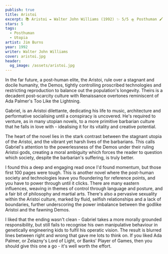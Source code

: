 ```yaml
---
publish: true
title: Aristoi
excerpt: 📚 Aristoi ✒️ Walter John Williams (1992) ✨ 5/5 🛸 Posthuman 🖌️ Jim Burns
stars: 5
tags:
  - Posthuman
  - Utopia
artist: Jim Burns
year: 1992
writer: Walter John Williams
cover: aristoi.jpg
header:
  og_image: /assets/aristoi.jpg
---
```

In the far future, a post-human elite, the Aristoi, rule over a stagnant and docile humanity, the Demos, tightly controlling proscribed technologies and restricting reproduction to balance out the population's longevity. Theirs is a decadent post-scarcity culture with Renaissance overtones reminiscent of Ada Palmer's Too Like the Lightning.

Gabriel, is an Aristoi dilettante, dedicating his life to music, architecture and performative socialising until a conspiracy is uncovered. He's required to venture, as in many utopian novels, to a more primitive barbarian culture that he falls in love with - idealising it for its vitality and creative potential.

The heart of the novel lies in the stark contrast between the stagnant utopia of the Aristoi, and the vibrant yet harsh lives of the barbarians. This calls Gabriel's attention to the powerlessness of the Demos under their ruling Aristoi gods, creating a moral ambiguity which forces the reader to question which society, despite the barbarian's suffering, is truly better.

I found this a deep and engaging read once I'd found momentum, but those first 100 pages were tough. This is another novel where the post-human society and technologies leave you floundering for reference points, and you have to power through until it clicks. There are many eastern influences, weaving in themes of control through language and posture, and a fair bit of philosophy and martial arts. There's also a pervasive sexuality within the Aristoi culture, marked by fluid, selfish relationships and a lack of boundaries, further underscoring the power imbalance between the godlike Aristoi and the fawning Demos.

I liked that the ending wasn't clean - Gabriel takes a more morally grounded responsibility, but still fails to recognise his own manipulative behaviour in genetically engineering kids to fulfil his operatic vision. The result is blurred lines between right and wrong that gave me lots to think on. If you liked Ada Palmer, or Zelazny's Lord of Light, or Banks' Player of Games, then you should give this one a go - it's well worth the effort.